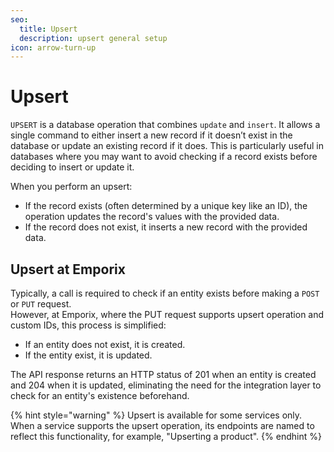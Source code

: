 ```yaml
---
seo:
  title: Upsert
  description: upsert general setup
icon: arrow-turn-up
---
```


# Upsert

`UPSERT` is a database operation that combines `update` and `insert`. It allows a single command to either insert a new record if it doesn’t exist in the database or update an existing record if it does. This is particularly useful in databases where you may want to avoid checking if a record exists before deciding to insert or update it.

When you perform an upsert:

* If the record exists (often determined by a unique key like an ID), the operation updates the record's values with the provided data.
* If the record does not exist, it inserts a new record with the provided data.

## Upsert at Emporix

Typically, a call is required to check if an entity exists before making a `POST` or `PUT` request.\
However, at Emporix, where the PUT request supports upsert operation and custom IDs, this process is simplified:

* If an entity does not exist, it is created.
* If the entity exist, it is updated.

The API response returns an HTTP status of 201 when an entity is created and 204 when it is updated, eliminating the need for the integration layer to check for an entity's existence beforehand.

{% hint style="warning" %}
Upsert is available for some services only.\
When a service supports the upsert operation, its endpoints are named to reflect this functionality, for example, "Upserting a product".
{% endhint %}
